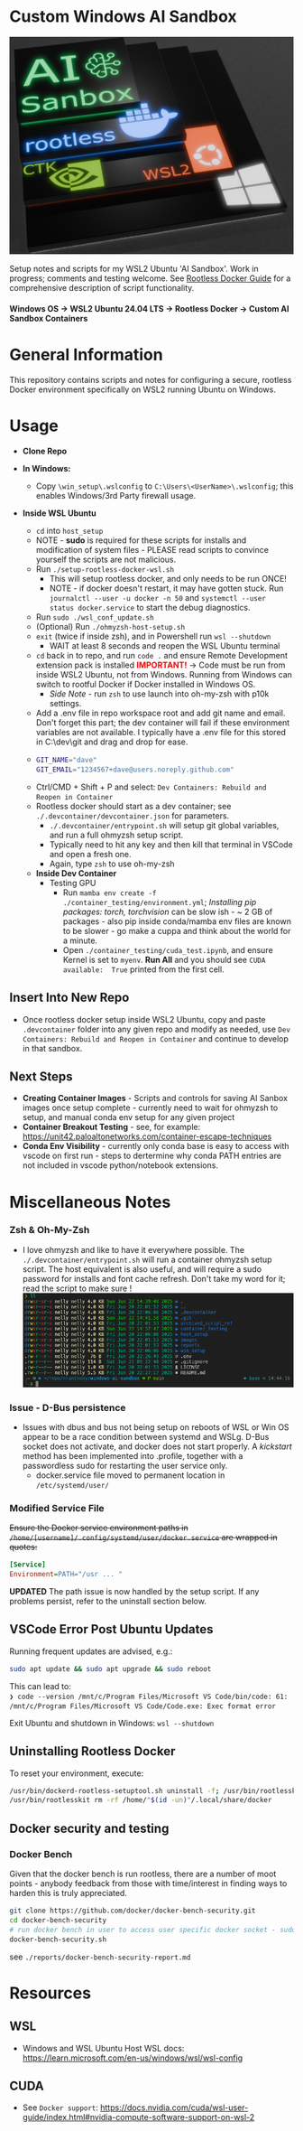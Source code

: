 # Custom Windows AI Sandbox
![tech stack logo](images/ai-sandbox-v02crop800px.png)

Setup notes and scripts for my WSL2 Ubuntu 'AI Sandbox'. Work in progress; comments and testing welcome. See [Rootless Docker Guide](./rootless_docker_guide.md) for a comprehensive description of script functionality.

#### Windows OS &#8594; WSL2 Ubuntu 24.04 LTS &#8594; Rootless Docker &#8594; Custom AI Sandbox Containers

# General Information

This repository contains scripts and notes for configuring a secure, rootless Docker environment specifically on WSL2 running Ubuntu on Windows.

# Usage

* **Clone Repo**

* **In Windows:**
  * Copy `\win_setup\.wslconfig` to `C:\Users\<UserName>\.wslconfig`; this enables Windows/3rd Party firewall usage.

* **Inside WSL Ubuntu**
  * `cd` into `host_setup`
  * NOTE - **sudo** is required for these scripts for installs and modification of system files - PLEASE read scripts to convince yourself the scripts are not malicious.
  * Run `./setup-rootless-docker-wsl.sh`
    * This will setup rootless docker, and only needs to be run ONCE!
    * NOTE - if docker doesn't restart, it may have gotten stuck. Run `journalctl --user -u docker -n 50` and `systemctl --user status docker.service` to start the debug diagnostics.
  * Run `sudo ./wsl_conf_update.sh`
  * (Optional) Run `./ohmyzsh-host-setup.sh`
  * `exit` (twice if inside zsh), and in Powershell run `wsl --shutdown`
    * WAIT at least 8 seconds and reopen the WSL Ubuntu terminal
  * `cd` back in to repo, and run `code .` and ensure Remote Development extension pack is installed <span style="color:red; font-weight:bold">IMPORTANT!</span> &#8594; Code must be run from inside WSL2 Ubuntu, not from Windows. Running from Windows can switch to rootful Docker if Docker installed in Windows OS.
    * _Side Note_ - run `zsh` to use launch into oh-my-zsh with p10k settings.
  * Add a .env file in repo workspace root and add git name and email. Don't forget this part; the dev container will fail if these environment variables are not available. I typically have a .env file for this stored in C:\dev\git and drag and drop for ease.
  * ``` bash
    GIT_NAME="dave"
    GIT_EMAIL="1234567+dave@users.noreply.github.com"
    ```
  * Ctrl/CMD + Shift + P and select: `Dev Containers: Rebuild and Reopen in Container`
  * Rootless docker should start as a dev container; see `./.devcontainer/devcontainer.json` for parameters.
    * `./.devcontainer/entrypoint.sh` will setup git global variables, and run a full ohmyzsh setup script.
    * Typically need to hit any key and then kill that terminal in VSCode and open a fresh one.
    * Again, type `zsh` to use oh-my-zsh
  * **Inside Dev Container**
    * Testing GPU
      * Run `mamba env create -f ./container_testing/environment.yml`; _Installing pip packages: torch, torchvision_ can be slow ish - ~ 2 GB of packages - also pip inside conda/mamba env files are known to be slower - go make a cuppa and think about the world for a minute.
      * Open `./container_testing/cuda_test.ipynb`, and ensure Kernel is set to `myenv`.  **Run All** and you should see `CUDA available:  True` printed from the first cell.
      

      

## Insert Into New Repo
* Once rootless docker setup inside WSL2 Ubuntu, copy and paste `.devcontainer` folder into any given repo and modify as needed, use `Dev Containers: Rebuild and Reopen in Container` and continue to develop in that sandbox.

## Next Steps
* **Creating Container Images** - Scripts and controls for saving AI Sanbox images once setup complete - currently need to wait for ohmyzsh to setup, and manual conda env setup for any given project
* **Container Breakout Testing** - see, for example: https://unit42.paloaltonetworks.com/container-escape-techniques 
* **Conda Env Visibility** - currently only conda base is easy to access with vscode on first run - steps to dertermine why conda PATH entries are not included in vscode python/notebook extensions.

# Miscellaneous Notes

### Zsh & Oh-My-Zsh
* I love ohmyzsh and like to have it everywhere possible.  The `./.devcontainer/entrypoint.sh` will run a container ohmyzsh setup script.  The host equivalent is also useful, and will require a sudo password for installs and font cache refresh. Don't take my word for it; read the script to make sure !
![OhMyZsh Pretty Pretty](images/zsh-in-ai-sandbox.png)
### Issue - D-Bus persistence
* Issues with dbus and bus not being setup on reboots of WSL or Win OS appear to be a race condition between systemd and WSLg. D-Bus socket does not activate, and docker does not start properly.  A *kickstart* method has been implemented into .profile, together with a passwordless sudo for restarting the user service only.
  * docker.service file moved to permanent location in `/etc/systemd/user/`

### Modified Service File

~~Ensure the Docker service environment paths in `/home/[username]/.config/systemd/user/docker.service` are wrapped in quotes:~~

```ini
[Service]
Environment=PATH="/usr ... "
```

**UPDATED** The path issue is now handled by the setup script. If any problems persist, refer to the uninstall section below.

## VSCode Error Post Ubuntu Updates

Running frequent updates are advised, e.g.:
```sh 
sudo apt update && sudo apt upgrade && sudo reboot
```
This can lead to:  
`❯ code --version
/mnt/c/Program Files/Microsoft VS Code/bin/code: 61: /mnt/c/Program Files/Microsoft VS Code/Code.exe: Exec format error`

Exit Ubuntu and shutdown in Windows: `wsl --shutdown`  

## Uninstalling Rootless Docker

To reset your environment, execute:

```bash
/usr/bin/dockerd-rootless-setuptool.sh uninstall -f; /usr/bin/rootlesskit rm -rf /home/"$(id -un)"/.local/share/docker
/usr/bin/rootlesskit rm -rf /home/"$(id -un)"/.local/share/docker
```

## Docker security and testing

### Docker Bench

Given that the docker bench is run rootless, there are a number of moot points - anybody feedback from those with time/interest in finding ways to harden this is truly appreciated.
```bash
git clone https://github.com/docker/docker-bench-security.git
cd docker-bench-security
# run docker bench in user to access user specific docker socket - sudo testing is not the idea here
docker-bench-security.sh
```
see `./reports/docker-bench-security-report.md`

# Resources

## WSL
* Windows and WSL Ubuntu Host WSL docs: https://learn.microsoft.com/en-us/windows/wsl/wsl-config

## CUDA
* See `Docker support`: https://docs.nvidia.com/cuda/wsl-user-guide/index.html#nvidia-compute-software-support-on-wsl-2
<!-- * Pre installation steps:  https://docs.nvidia.com/cuda/cuda-installation-guide-linux/#windows-subsystem-for-linux -->

